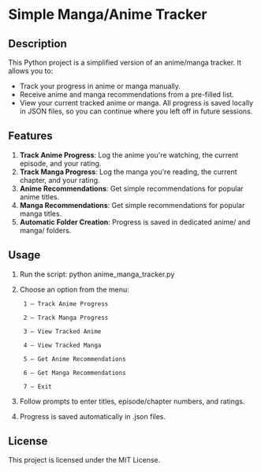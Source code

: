 # Simple Manga/Anime Tracker

## Description

This Python project is a simplified version of an anime/manga tracker. It allows you to:
- Track your progress in anime or manga manually.
- Receive anime and manga recommendations from a pre-filled list.
- View your current tracked anime or manga.
All progress is saved locally in JSON files, so you can continue where you left off in future sessions.

## Features

1. **Track Anime Progress**: Log the anime you're watching, the current episode, and your rating.
2. **Track Manga Progress**: Log the manga you're reading, the current chapter, and your rating.
3. **Anime Recommendations**: Get simple recommendations for popular anime titles.
4. **Manga Recommendations**: Get simple recommendations for popular manga titles.
5. **Automatic Folder Creation**: Progress is saved in dedicated anime/ and manga/ folders.

## Usage
1. Run the script:  python anime_manga_tracker.py  
2. Choose an option from the menu:

        1 – Track Anime Progress

        2 – Track Manga Progress

        3 – View Tracked Anime

        4 – View Tracked Manga

        5 – Get Anime Recommendations

        6 – Get Manga Recommendations

        7 – Exit

3. Follow prompts to enter titles, episode/chapter numbers, and ratings.

4. Progress is saved automatically in .json files.



## License

This project is licensed under the MIT License.
